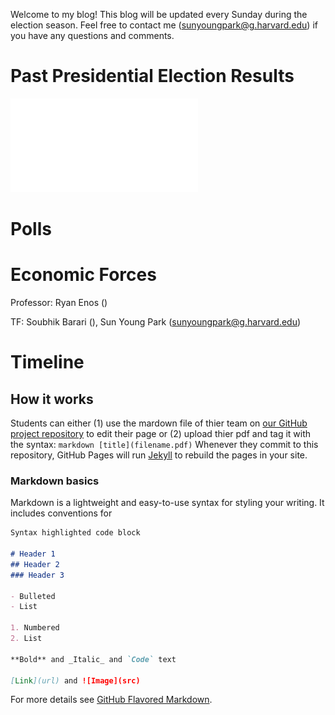 Welcome to my blog! This blog will be updated every Sunday during the election season. Feel free to contact me (sunyoungpark@g.harvard.edu) if you have any questions and comments.

# Past Presidential Election Results

![](historical_election_results.pdf)

# Polls


# Economic Forces

Professor: Ryan Enos ()

TF: Soubhik Barari (), Sun Young Park (sunyoungpark@g.harvard.edu)

# Timeline


## How it works

Students can either (1) use the mardown file of thier team on [our GitHub project repository](https://github.com/Sun-Young-Park/Election-Analytics) to edit their page or (2) upload thier pdf and tag it with the syntax: ```markdown [title](filename.pdf)``` Whenever they commit to this repository, GitHub Pages will run [Jekyll](https://jekyllrb.com/) to rebuild the pages in your site.

### Markdown basics

Markdown is a lightweight and easy-to-use syntax for styling your writing. It includes conventions for

```markdown
Syntax highlighted code block

# Header 1
## Header 2
### Header 3

- Bulleted
- List

1. Numbered
2. List

**Bold** and _Italic_ and `Code` text

[Link](url) and ![Image](src)
```

For more details see [GitHub Flavored Markdown](https://guides.github.com/features/mastering-markdown/).
